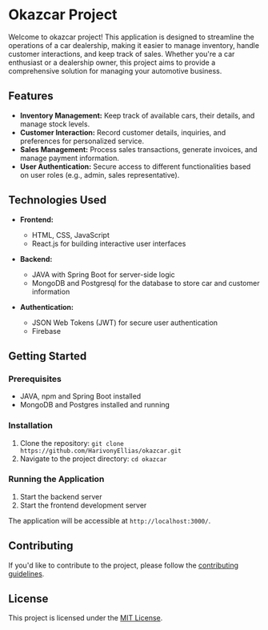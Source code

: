 # Okazcar Project

Welcome to okazcar project! This application is designed to streamline the operations of a car dealership, making it easier to manage inventory, handle customer interactions, and keep track of sales. Whether you're a car enthusiast or a dealership owner, this project aims to provide a comprehensive solution for managing your automotive business.

## Features

- **Inventory Management:** Keep track of available cars, their details, and manage stock levels.
- **Customer Interaction:** Record customer details, inquiries, and preferences for personalized service.
- **Sales Management:** Process sales transactions, generate invoices, and manage payment information.
- **User Authentication:** Secure access to different functionalities based on user roles (e.g., admin, sales representative).

## Technologies Used

- **Frontend:**
  - HTML, CSS, JavaScript
  - React.js for building interactive user interfaces

- **Backend:**
  - JAVA with Spring Boot for server-side logic
  - MongoDB and Postgresql for the database to store car and customer information

- **Authentication:**
  - JSON Web Tokens (JWT) for secure user authentication
  - Firebase

## Getting Started

### Prerequisites

- JAVA, npm and Spring Boot installed
- MongoDB and Postgres installed and running

### Installation

1. Clone the repository: `git clone https://github.com/HarivonyEllias/okazcar.git`
2. Navigate to the project directory: `cd okazcar`
 
### Running the Application

1. Start the backend server
2. Start the frontend development server

The application will be accessible at `http://localhost:3000/`.

## Contributing

If you'd like to contribute to the project, please follow the [contributing guidelines](CONTRIBUTING.md).

## License

This project is licensed under the [MIT License](LICENSE).
